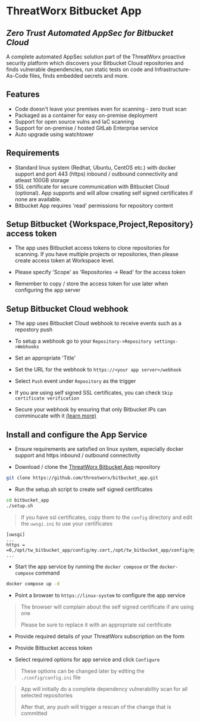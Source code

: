 # ThreatWorx Bitbucket App

## _Zero Trust Automated AppSec for Bitbucket Cloud_

A complete automated AppSec solution part of the ThreatWorx proactive security platform which discovers your Bitbucket Cloud repositories and finds vulnerable dependencies, run static tests on code and Infrastructure-As-Code files, finds embedded secrets and more.

## Features

- Code doesn't leave your premises even for scanning - zero trust scan
- Packaged as a container for easy on-premise deployment
- Support for open source vulns and IaC scanning
- Support for on-premise / hosted GitLab Enterprise service
- Auto upgrade using watchtower

## Requirements

- Standard linux system (Redhat, Ubuntu, CentOS etc.) with docker support and port 443 (https) inbound / outbound connectivity and atleast 100GB storage
- SSL certificate for secure communication with Bitbucket Cloud (optional). App supports and will allow creating self signed certificates if none are available.
- Bitbucket App requires 'read' permissions for repository content

## Setup Bitbucket {Workspace,Project,Repository} access token

- The app uses Bitbucket access tokens to clone repositories for scanning. If you have multiple projects or repositories, then please create access token at Workspace level.

- Please specify 'Scope' as 'Repositories -> Read' for the access token

- Remember to copy / store the access token for use later when configuring the app server

## Setup Bitbucket Cloud webhook

- The app uses Bitbucket Cloud webhook to receive events such as a repostory push

- To setup a webhook go to your `Repository->Repository settings->Webhooks`

- Set an appropriate 'Title'

- Set the URL for the webhook to `https://<your app server>/webhook`


- Select `Push` event under `Repository` as the trigger

- If you are using self signed SSL certificates, you can check `Skip certificate verification`

- Secure your webhook by ensuring that only Bitbucket IPs can comminucate with it [(learn more)](https://support.atlassian.com/bitbucket-cloud/docs/what-are-the-bitbucket-cloud-ip-addresses-i-should-use-to-configure-my-corporate-firewall/)

## Install and configure the App Service

- Ensure requirements are satisfied on linux system, especially docker support and https inbound / outbound connectivity

- Download / clone the [ThreatWorx Bitbucket App](https://github.com/threatworx/bitbucket_app) repository

```bash
git clone https://github.com/threatworx/bitbucket_app.git
```

- Run the setup.sh script to create self signed certificates

```bash
cd bitbucket_app
./setup.sh
```

> If you have ssl certificates, copy them to the ``config`` directory and edit the ``uwsgi.ini`` to use your certificates

```
[uwsgi]
...
https = =0,/opt/tw_bitbucket_app/config/my.cert,/opt/tw_bitbucket_app/config/my.key,...
...
```

- Start the app service by running the ``docker compose`` or the ``docker-compose`` command

```bash
docker compose up -d
```

- Point a browser to ``https://linux-system`` to configure the app service

> The browser will complain about the self signed certificate if are using one
>
> Please be sure to replace it with an appropriate ssl certificate

- Provide required details of your ThreatWorx subscription on the form 

- Provide Bitbucket access token

- Select required options for app service and click ``Configure``

> These options can be changed later by editing the ``./config/config.ini`` file

> App will initially do a complete dependency vulnerability scan for all selected repositories
>
> After that, any push will trigger a rescan of the change that is committed
